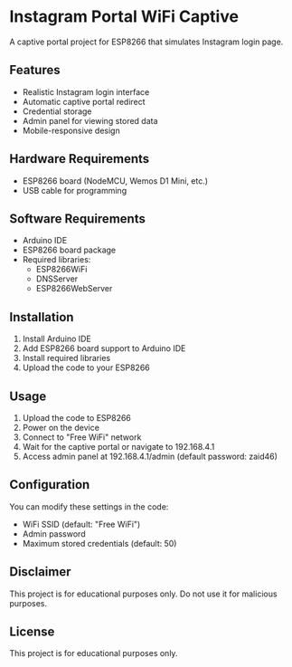 # Instagram Portal WiFi Captive

A captive portal project for ESP8266 that simulates Instagram login page.

## Features
- Realistic Instagram login interface
- Automatic captive portal redirect
- Credential storage
- Admin panel for viewing stored data
- Mobile-responsive design

## Hardware Requirements
- ESP8266 board (NodeMCU, Wemos D1 Mini, etc.)
- USB cable for programming

## Software Requirements
- Arduino IDE
- ESP8266 board package
- Required libraries:
  - ESP8266WiFi
  - DNSServer
  - ESP8266WebServer

## Installation
1. Install Arduino IDE
2. Add ESP8266 board support to Arduino IDE
3. Install required libraries
4. Upload the code to your ESP8266

## Usage
1. Upload the code to ESP8266
2. Power on the device
3. Connect to "Free WiFi" network
4. Wait for the captive portal or navigate to 192.168.4.1
5. Access admin panel at 192.168.4.1/admin (default password: zaid46)

## Configuration
You can modify these settings in the code:
- WiFi SSID (default: "Free WiFi")
- Admin password
- Maximum stored credentials (default: 50)

## Disclaimer
This project is for educational purposes only. Do not use it for malicious purposes.

## License
This project is for educational purposes only.
